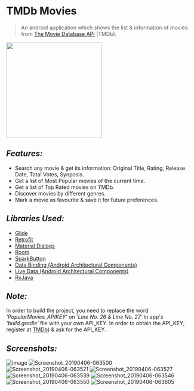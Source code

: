# TMDb Movies
> An android application which shows the list & information of movies from [The Movie Database API](https://www.themoviedb.org) (TMDb).

<img height="256px" src=https://pbs.twimg.com/profile_images/789117657714831361/zGfknUu8_400x400.jpg />


## *Features:*
- Search any movie & get its information: Original Title, Rating, Release Date, Total Votes, Synposis.
- Get a list of Most Popular movies of the current time.
- Get a list of Top Rated movies on TMDb.
- Discover movies by different genres.
- Mark a movie as favourite & save it for future preferences.




## *Libraries Used:*
- [Glide](https://github.com/bumptech/glide)
- [Retrofit](https://github.com/square/retrofit)
- [Material Dialogs](https://github.com/afollestad/material-dialogs)
- [Room](https://developer.android.com/topic/libraries/architecture/room)
- [SparkButton](https://github.com/varunest/SparkButton)
- [Data Binding (Android Architectural Components)](https://developer.android.com/topic/libraries/data-binding)
- [Live Data (Android Architectural Components)](https://developer.android.com/topic/libraries/architecture/livedata)
- [RxJava](https://github.com/ReactiveX/RxJava)


## *Note:*
In order to build the project, you need to replace the word *'PopularMovies_APIKEY'* on *'Line No. 26 & Line No. 27'* in app's *'build.gradle'* file with your own API_KEY. In order to obtain the API_KEY, register at [TMDb](https://www.themoviedb.org)) & ask for the API_KEY.


## *Screenshots:*

![image](https://user-images.githubusercontent.com/38679082/55663200-1e862a00-5839-11e9-8340-8a486437f09d.png)
![Screenshot_20190406-063500](https://user-images.githubusercontent.com/38679082/55663209-3198fa00-5839-11e9-85be-aa23cd1045a0.jpeg)
![Screenshot_20190406-063521](https://user-images.githubusercontent.com/38679082/55663210-32319080-5839-11e9-9ddf-2061ca806922.jpeg)
![Screenshot_20190406-063527](https://user-images.githubusercontent.com/38679082/55663211-32319080-5839-11e9-9e4a-da5d5a6f9be2.jpeg)
![Screenshot_20190406-063539](https://user-images.githubusercontent.com/38679082/55663212-32319080-5839-11e9-928e-09ac2491a0c1.jpeg)
![Screenshot_20190406-063546](https://user-images.githubusercontent.com/38679082/55663213-32ca2700-5839-11e9-9ee7-7dd7db45f9dc.jpeg)
![Screenshot_20190406-063550](https://user-images.githubusercontent.com/38679082/55663214-32ca2700-5839-11e9-835b-4c698cd60cdf.jpeg)
![Screenshot_20190406-063605](https://user-images.githubusercontent.com/38679082/55663215-3362bd80-5839-11e9-998d-42fc9ff43630.jpeg)
